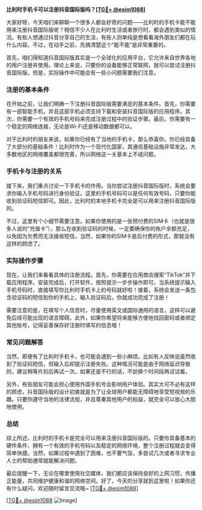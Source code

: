 **比利时手机卡可以注册抖音国际版吗？[[TG💪+ @esim1088](https://t.me/s/esim1088)]**

大家好呀，今天咱们来聊聊一个很多人都会好奇的问题——比利时的手机卡能不能用来注册抖音国际版呢？相信不少人在比利时生活或者旅行时，都会遇到类似的情况。有些人想通过抖音分享自己的生活，有些人则单纯是想看看海外朋友们都在玩什么内容。不过，在动手之前，先搞清楚这个“能不能”是非常重要的。

首先，咱们得知道抖音国际版其实是一个全球化的应用平台，它允许来自世界各地的用户注册并使用。理论上来说，只要你的设备能够正常联网，就可以尝试注册抖音国际版。但是，实际操作中可能会有一些小问题需要我们注意。

### 注册的基本条件

在开始之前，让我们明确一下注册抖音国际版需要满足的基本条件。首先，你需要有一部智能手机，并且这部手机必须支持下载和安装抖音国际版的应用程序。其次，你需要一个有效的手机号码来完成注册过程中的验证步骤。最后，你需要有一个稳定的网络连接，无论是Wi-Fi还是移动数据都可以。

对于比利时的朋友来说，如果你已经有了当地的手机卡，那么恭喜你，你已经具备了大部分的基础条件！比利时作为一个现代化国家，其通信基础设施非常发达，大多数地区的网络覆盖都很完善，所以网络这一关基本上不成问题。

### 手机卡与注册的关系

接下来，我们重点讨论一下手机卡的作用。当你尝试注册抖音国际版时，系统会要求你输入手机号码进行身份验证。这里的手机号码可以是任何有效号码，只要你能收到验证码短信即可。因此，比利时的本地手机卡完全是可以用来注册抖音国际版的。

不过，这里有个小细节需要注意。如果你使用的是一张预付费的SIM卡（也就是很多人说的“充值卡”），那么在收到验证码的时候，一定要确保你的账户余额充足，以免因为欠费而无法接收短信。当然，如果你的SIM卡是后付费的形式，那就没有这样的顾虑了。

### 实际操作步骤

现在，让我们来看看具体的注册流程。首先，你需要在应用商店搜索“TikTok”并下载应用程序。安装完成后，打开软件，按照提示一步步操作即可。当系统提示输入手机号码时，直接填写你比利时手机卡上的号码就好啦！接着，系统会发送一条包含验证码的短信到你的手机上，输入验证码后，你就成功完成了注册！

需要注意的是，在填写个人信息时，尽量使用英文或国际通用的语言，这样可以避免后续可能出现的语言障碍。此外，如果你希望将来能够方便地找回密码或者绑定其他账号，记得妥善保存好注册时填写的信息哦！

### 常见问题解答

当然，即便有了比利时手机卡，也可能会遇到一些小麻烦。比如有人反映说虽然收到了验证码短信，但输入后却提示注册失败。这种情况可能是由于网络延迟导致的，建议稍等片刻后再试一次。如果还是不行的话，不妨换个时间段再试试看。

另外，有些朋友可能会担心使用外国手机号会影响用户体验。其实大可不必有这样的顾虑，抖音国际版的设计初衷就是为了让全球用户都能无障碍地享受短视频的乐趣。只要你遵守当地的法律法规，并且尊重其他用户的权益，就完全可以放心大胆地使用。

### 总结

综上所述，比利时的手机卡是完全可以用来注册抖音国际版的。只要你具备基本的硬件条件、拥有一个有效的手机号码以及稳定的网络环境，整个注册过程就会变得简单快捷。当然，如果过程中遇到了困难，也不要气馁，多尝试几次或者寻求专业人士的帮助通常就能解决问题。

最后提醒一下，无论在哪里使用社交媒体，我们都应该保持良好的上网习惯，传播正能量，共同维护健康和谐的网络空间。好了，今天的分享就到这里啦！如果你还有什么疑问，欢迎随时留言交流哦~ [[TG💪+ @esim1088](https://t.me/s/esim1088)]

[[TG💪+ @esim1088](https://t.me/s/esim1088) ![Image](https://i.postimg.cc/4NQfJmqS/Snipaste-2025-05-13-00-14-12.png)]